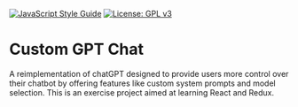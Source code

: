 [![JavaScript Style Guide](https://img.shields.io/badge/code_style-standard-brightgreen.svg)](https://standardjs.com)
[![License: GPL v3](https://img.shields.io/badge/License-GPLv3-blue.svg)](https://www.gnu.org/licenses/gpl-3.0)

# Custom GPT Chat

A reimplementation of chatGPT designed to provide users more control over their chatbot by offering features like custom system prompts and model selection. This is an exercise project aimed at learning React and Redux.
